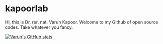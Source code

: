 # kapoorlab
Hi, this is Dr. rer. nat. Varun Kapoor. Welcome to my Github of open source codes. Take whatever you fancy.

[![Varun's GitHub stats](https://github-readme-stats.vercel.app/api?username=kapoorlab&count_private=true&show_icons=true)](https://github.com/anuraghazra/github-readme-stats)
